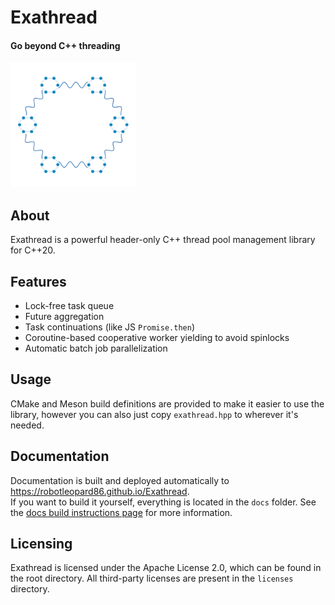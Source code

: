 # Exathread
#### Go beyond C++ threading  

<img src="exathread_logo.png" width="200px" />

## About
Exathread is a powerful header-only C++ thread pool management library for C++20.

## Features
* Lock-free task queue
* Future aggregation
* Task continuations (like JS `Promise.then`)
* Coroutine-based cooperative worker yielding to avoid spinlocks
* Automatic batch job parallelization

## Usage
CMake and Meson build definitions are provided to make it easier to use the library, however you can also just copy `exathread.hpp` to wherever it's needed.  

## Documentation
Documentation is built and deployed automatically to https://robotleopard86.github.io/Exathread.  
If you want to build it yourself, everything is located in the `docs` folder. See the [docs build instructions page](docs/README.md) for more information.

## Licensing
Exathread is licensed under the Apache License 2.0, which can be found in the root directory. All third-party licenses are present in the `licenses` directory.
